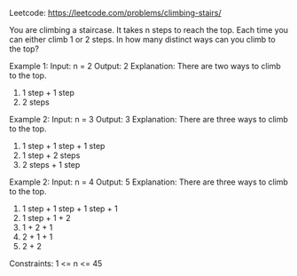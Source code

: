 Leetcode: https://leetcode.com/problems/climbing-stairs/


You are climbing a staircase. It takes n steps to reach the top.
Each time you can either climb 1 or 2 steps. In how many distinct ways can you climb to the top?

 

Example 1:
Input: n = 2
Output: 2
Explanation: There are two ways to climb to the top.
1. 1 step + 1 step
2. 2 steps


Example 2:
Input: n = 3
Output: 3
Explanation: There are three ways to climb to the top.
1. 1 step + 1 step + 1 step
2. 1 step + 2 steps
3. 2 steps + 1 step

Example 2:
Input: n = 4
Output: 5
Explanation: There are three ways to climb to the top.
1. 1 step + 1 step + 1 step + 1
2. 1 step + 1 + 2
3. 1 + 2 + 1
4. 2 + 1 + 1
5. 2 + 2
 



Constraints:
1 <= n <= 45
